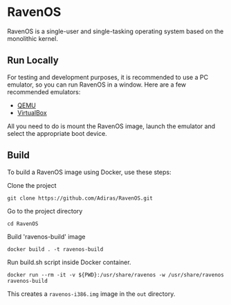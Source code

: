 # RavenOS
RavenOS is a single-user and single-tasking operating system based on the monolithic kernel.

## Run Locally
For testing and development purposes, it is recommended to use a PC emulator, so you can run RavenOS in a window. Here are a few recommended emulators:
- [QEMU](https://www.qemu.org/)
- [VirtualBox](https://www.virtualbox.org/)

All you need to do is mount the RavenOS image, launch the emulator and select the appropriate boot device.

## Build
To build a RavenOS image using Docker, use these steps:

Clone the project
```
git clone https://github.com/Adiras/RavenOS.git
```

Go to the project directory
```
cd RavenOS
```

Build 'ravenos-build' image
```
docker build . -t ravenos-build
```

Run build.sh script inside Docker container.
```
docker run --rm -it -v ${PWD}:/usr/share/ravenos -w /usr/share/ravenos ravenos-build
```

This creates a `ravenos-i386.img` image in the `out` directory.